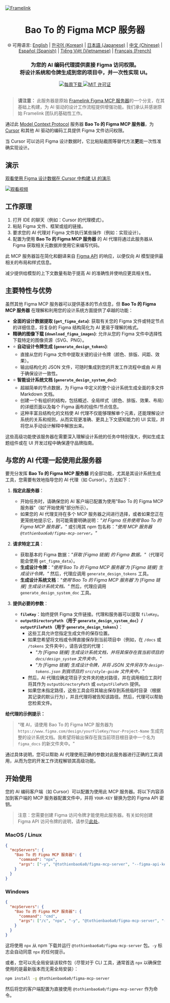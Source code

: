 <a href="https://www.framelink.ai/?utm_source=github&utm_medium=readme&utm_campaign=readme" target="_blank" rel="noopener">
  <picture>
    <source media="(prefers-color-scheme: dark)" srcset="https://www.framelink.ai/github/HeaderDark.png" />
    <img alt="Framelink" src="https://www.framelink.ai/github/HeaderLight.png" />
  </picture>
</a>

<div align="center">
  <h1>Bao To 的 Figma MCP 服务器</h1>
  <p>
    🌐 可用语言:
    <a href="README.md">English</a> |
    <a href="README.ko.md">한국어 (Korean)</a> |
    <a href="README.ja.md">日本語 (Japanese)</a> |
    <a href="README.zh.md">中文 (Chinese)</a> |
    <a href="README.es.md">Español (Spanish)</a> |
    <a href="README.vi.md">Tiếng Việt (Vietnamese)</a> |
    <a href="README.fr.md">Français (French)</a>
  </p>
  <h3>为您的 AI 编码代理提供直接 Figma 访问权限。<br/>将设计系统和令牌生成到您的项目中，并一次性实现 UI。</h3>
  <a href="https://npmcharts.com/compare/@tothienbao6a0/figma-mcp-server?interval=30">
    <img alt="每周下载" src="https://img.shields.io/npm/dm/@tothienbao6a0/figma-mcp-server.svg">
  </a>
  <a href="https://github.com/tothienbao6a0/Figma-Context-MCP/blob/main/LICENSE">
    <img alt="MIT 许可证" src="https://img.shields.io/github/license/tothienbao6a0/Figma-Context-MCP" />
  </a>
  <!-- 如果您有 Discord 或社交媒体链接，请在此处添加，否则请删除 -->
  <!-- <a href="https://framelink.ai/discord">
    <img alt="Discord" src="https://img.shields.io/discord/1352337336913887343?color=7389D8&label&logo=discord&logoColor=ffffff" />
  </a> -->
  <br />
  <!-- 如果您有 Twitter 或社交媒体链接，请在此处添加，否则请删除 -->
  <!-- <a href="https://twitter.com/glipsman">
    <img alt="Twitter" src="https://img.shields.io/twitter/url?url=https%3A%2F%2Fx.com%2Fglipsman&label=%40glipsman" />
  </a> -->
</div>

<br/>

> **请注意：** 此服务器是原始 [Framelink Figma MCP 服务器](https://www.npmjs.com/package/figma-developer-mcp)的一个分支，在其基础上构建，为 AI 驱动的设计工作流程提供增强功能。我们承认并感谢原始 Framelink 团队的基础性工作。

通过此 [Model Context Protocol](https://modelcontextprotocol.io/introduction) 服务器 **Bao To 的 Figma MCP 服务器**，为 [Cursor](https://cursor.sh/) 和其他 AI 驱动的编码工具提供 Figma 文件访问权限。

当 Cursor 可以访问 Figma 设计数据时，它比粘贴截图等替代方法**更**能一次性准确实现设计。

<!-- 如果需要，请更新或删除快速入门指南的链接 -->
<!-- <h3><a href="https://www.framelink.ai/docs/quickstart?utm_source=github&utm_medium=readme&utm_campaign=readme">查看快速入门指南 →</a></h3> -->

## 演示

[观看使用 Figma 设计数据在 Cursor 中构建 UI 的演示](https://youtu.be/4I4Zs2zg1Oo)

[![观看视频](https://img.youtube.com/vi/4I4Zs2zg1Oo/maxresdefault.jpg)](https://youtu.be/4I4Zs2zg1Oo)

## 工作原理

1. 打开 IDE 的聊天（例如：Cursor 的代理模式）。
2. 粘贴 Figma 文件、框架或组的链接。
3. 要求您的 AI 代理对 Figma 文件执行某些操作（例如：实现设计）。
4. 配置为使用 **Bao To 的 Figma MCP 服务器** 的 AI 代理将通过此服务器从 Figma 获取相关元数据并使用它来编写代码。

此 MCP 服务器旨在简化和翻译来自 [Figma API](https://www.figma.com/developers/api) 的响应，以便仅向 AI 模型提供最相关的布局和样式信息。

减少提供给模型的上下文数量有助于提高 AI 的准确性并使响应更具相关性。

## 主要特性与优势

虽然其他 Figma MCP 服务器可以提供基本的节点信息，但 **Bao To 的 Figma MCP 服务器** 在理解和利用您的设计系统方面提供了卓越的功能：

*   **全面的设计数据提取 (`get_figma_data`)**: 获取有关您的 Figma 文件或特定节点的详细信息，将复杂的 Figma 结构简化为 AI 更易于理解的格式。
*   **精确的图像下载 (`download_figma_images`)**: 允许从您的 Figma 文件中选择性下载特定的图像资源（SVG、PNG）。
*   ⭐ **自动设计令牌生成 (`generate_design_tokens`)**:
    *   直接从您的 Figma 文件中提取关键的设计令牌（颜色、排版、间距、效果）。
    *   输出结构化的 JSON 文件，可随时集成到您的开发工作流程中或由 AI 用于确保设计一致性。
*   ⭐ **智能设计系统文档 (`generate_design_system_doc`)**:
    *   超越简单的节点数据，为 Figma 中定义的整个设计系统生成全面的多文件 Markdown 文档。
    *   创建一个有组织的结构，包括概述、全局样式（颜色、排版、效果、布局）的详细页面以及每个 Figma 画布的组件/节点信息。
    *   这种丰富且结构化的文档使 AI 代理不仅能够理解单个元素，还能理解设计系统的关系和规则，从而实现更准确、更具上下文感知能力的 UI 实现，并将您从手动设计解释中解放出来。

这些高级功能使该服务器在需要深入理解设计系统的任务中特别强大，例如生成主题组件或在 UI 开发过程中确保遵守品牌指南。

## 与您的 AI 代理一起使用此服务器

要充分发挥 **Bao To 的 Figma MCP 服务器** 的全部功能，尤其是其设计系统生成工具，您需要有效地指导您的 AI 代理（如 Cursor）。方法如下：

1.  **指定此服务器**：
    *   开始任务时，请确保您的 AI 客户端已配置为使用"Bao To 的 Figma MCP 服务器"（如"开始使用"部分所示）。
    *   如果您的 AI 代理支持在多个 MCP 服务器之间进行选择，或者如果您正在更笼统地提示它，则可能需要明确说明：*"对 Figma 任务使用'Bao To 的 Figma MCP 服务器'。"* 或引用其 npm 包名称：*"使用 MCP 服务器 `@tothienbao6a0/figma-mcp-server`。"*

2.  **请求特定工具**：
    *   获取基本的 Figma 数据：*"获取 [Figma 链接] 的 Figma 数据。"*（代理可能会使用 `get_figma_data`）。
    *   **生成设计令牌**：*"使用'Bao To 的 Figma MCP 服务器'为 [Figma 链接] 生成设计令牌。"* 然后，代理应调用 `generate_design_tokens` 工具。
    *   **生成设计系统文档**：*"使用'Bao To 的 Figma MCP 服务器'为 [Figma 链接] 生成设计系统文档。"* 然后，代理应调用 `generate_design_system_doc` 工具。

3.  **提供必要的参数**：
    *   **`fileKey`**：始终提供 Figma 文件链接。代理和服务器可以提取 `fileKey`。
    *   **`outputDirectoryPath`（用于 `generate_design_system_doc`）/ `outputFilePath`（用于 `generate_design_tokens`）**：
        *   这些工具允许您指定生成文件的保存位置。
        *   如果您希望将文档或令牌直接保存到当前项目中（例如，在 `/docs` 或 `/tokens` 文件夹中），请告诉您的代理：
            *   *"为 [Figma 链接] 生成设计系统文档，并将其保存在我当前项目的 `docs/design_system` 文件夹中。"*
            *   *"为 [Figma 链接] 生成设计令牌，并将 JSON 文件另存为 `design-tokens.json` 到我项目的 `src/style-guide` 文件夹中。"*
        *   然后，AI 代理应确定项目子文件夹的绝对路径，并在调用相应工具时将其作为 `outputDirectoryPath` 或 `outputFilePath` 提供。
        *   如果您未指定路径，这些工具会将其输出保存到系统临时目录（根据其记录的默认行为），并且代理将被告知该路径。然后，代理可以帮助您检索文件。

**给代理的示例提示：**

> "嘿 AI，请使用 Bao To 的 Figma MCP 服务器为 `https://www.figma.com/design/yourFileKey/Your-Project-Name` 生成完整的设计系统文档。我希望将输出保存在我当前项目根目录中一个名为 `figma_docs` 的新文件夹中。"

通过具体说明，您可以帮助 AI 代理使用正确的参数对此服务器进行正确的工具调用，从而为您的开发工作流程解锁其高级功能。

## 开始使用

您的 AI 编码客户端（如 Cursor）可以配置为使用此 MCP 服务器。将以下内容添加到客户端的 MCP 服务器配置文件中，并将 `YOUR-KEY` 替换为您的 Figma API 密钥。

> 注意：您需要创建 Figma 访问令牌才能使用此服务器。有关如何创建 Figma API 访问令牌的说明，请参见[此处](https://help.figma.com/hc/en-us/articles/8085703771159-Manage-personal-access-tokens)。

### MacOS / Linux

```json
{
  "mcpServers": {
    "Bao To 的 Figma MCP 服务器": {
      "command": "npx",
      "args": ["-y", "@tothienbao6a0/figma-mcp-server", "--figma-api-key=YOUR-KEY", "--stdio"]
    }
  }
}
```

### Windows

```json
{
  "mcpServers": {
    "Bao To 的 Figma MCP 服务器": {
      "command": "cmd",
      "args": ["/c", "npx", "-y", "@tothienbao6a0/figma-mcp-server", "--figma-api-key=YOUR-KEY", "--stdio"]
    }
  }
}
```

这将使用 `npx` 从 npm 下载并运行 `@tothienbao6a0/figma-mcp-server` 包。`-y` 标志会自动同意 `npx` 的任何提示。

或者，您可以先全局安装该软件包（尽管对于 CLI 工具，通常首选 `npx` 以确保您使用的是最新版本而无需全局安装）：
```bash
npm install -g @tothienbao6a0/figma-mcp-server
```
然后将您的客户端配置为直接使用 `@tothienbao6a0/figma-mcp-server` 作为命令。
